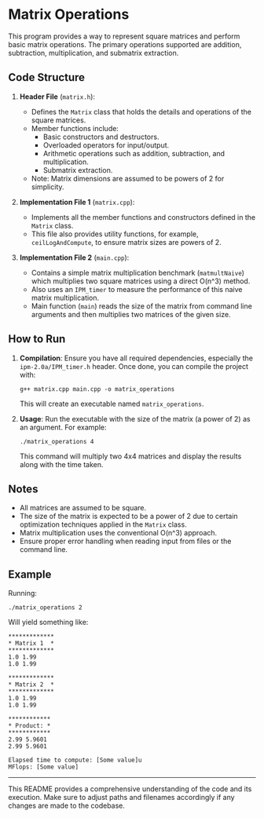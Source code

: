# Matrix Operations

This program provides a way to represent square matrices and perform basic matrix operations. The primary operations supported are addition, subtraction, multiplication, and submatrix extraction.

## Code Structure

1. **Header File** (`matrix.h`):
    - Defines the `Matrix` class that holds the details and operations of the square matrices.
    - Member functions include:
        - Basic constructors and destructors.
        - Overloaded operators for input/output.
        - Arithmetic operations such as addition, subtraction, and multiplication.
        - Submatrix extraction.
    - Note: Matrix dimensions are assumed to be powers of 2 for simplicity.

2. **Implementation File 1** (`matrix.cpp`):
    - Implements all the member functions and constructors defined in the `Matrix` class.
    - This file also provides utility functions, for example, `ceilLogAndCompute`, to ensure matrix sizes are powers of 2.

3. **Implementation File 2** (`main.cpp`):
    - Contains a simple matrix multiplication benchmark (`matmultNaive`) which multiplies two square matrices using a direct O(n^3) method.
    - Also uses an `IPM_timer` to measure the performance of this naive matrix multiplication.
    - Main function (`main`) reads the size of the matrix from command line arguments and then multiplies two matrices of the given size.

## How to Run

1. **Compilation**:
   Ensure you have all required dependencies, especially the `ipm-2.0a/IPM_timer.h` header. Once done, you can compile the project with:

   ```
   g++ matrix.cpp main.cpp -o matrix_operations
   ```

   This will create an executable named `matrix_operations`.

2. **Usage**:
   Run the executable with the size of the matrix (a power of 2) as an argument. For example:

   ```
   ./matrix_operations 4
   ```

   This command will multiply two 4x4 matrices and display the results along with the time taken.

## Notes

- All matrices are assumed to be square.
- The size of the matrix is expected to be a power of 2 due to certain optimization techniques applied in the `Matrix` class.
- Matrix multiplication uses the conventional O(n^3) approach.
- Ensure proper error handling when reading input from files or the command line.

## Example

Running:

```
./matrix_operations 2
```

Will yield something like:

```
*************
* Matrix 1  *
*************
1.0 1.99
1.0 1.99

*************
* Matrix 2  *
*************
1.0 1.99
1.0 1.99

************
* Product: *
************
2.99 5.9601
2.99 5.9601

Elapsed time to compute: [Some value]u
MFlops: [Some value]
```

---

This README provides a comprehensive understanding of the code and its execution. Make sure to adjust paths and filenames accordingly if any changes are made to the codebase.
